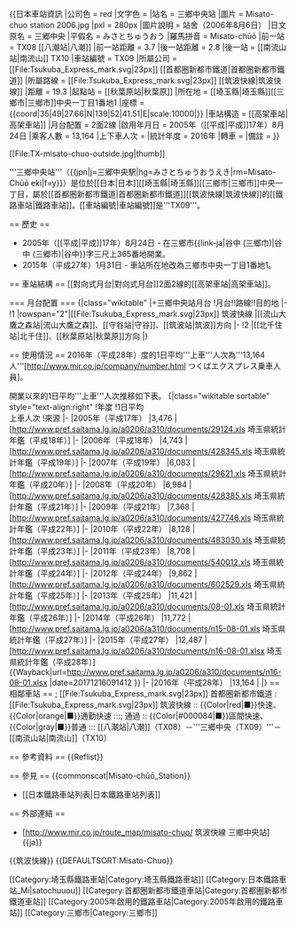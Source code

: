 {{日本車站資訊
|公司色 = red
|文字色 =
|站名 = 三鄉中央站
|圖片 = Misato-chuo station 2006.jpg
|pxl = 280px
|圖片說明 = 站舍（2006年8月6日）
|日文原名 = 三郷中央
|平假名 = みさとちゅうおう
|羅馬拼音 = Misato-chūō
|前一站 = TX08 [[八潮站|八潮]]
|前一站距離 = 3.7
|後一站距離 = 2.8
|後一站 = [[南流山站|南流山]] TX10
|車站編號 = TX09
|所屬公司 = [[File:Tsukuba_Express_mark.svg|23px]] [[首都圈新都市鐵道|首都圈新都市鐵道]]
|所屬路線 = [[File:Tsukuba_Express_mark.svg|23px]] [[筑波快線|筑波快線]]
|距離 = 19.3
|起點站 = [[秋葉原站|秋葉原]]
|所在地 = [[埼玉縣|埼玉縣]][[三鄉市|三鄉市]]中央一丁目1番地1
|座標 = {{coord|35|49|27.66|N|139|52|41.51|E|scale:10000|}}
|車站構造 = [[高架車站|高架車站]]
|月台配置 = 2面2線
|啟用年月日 = 2005年（[[平成|平成]]17年）8月24日
|乘客人數 = 13,164
|上下車人次 =
|統計年度 = 2016年
|轉車 =
|備註 =
}}
<!-- 檔案不存在 [[File:Misato-chuo_sta..JPG|thumb]] -->
<!-- 檔案不存在 [[File:Misato_chuo_sta-3..JPG|thumb]] -->
<!-- 檔案不存在 [[File:Misatochuo_home.JPG|thumb]] -->
<!-- 檔案不存在 [[File:Misato-Chuo-sta.JPG|thumb]] -->
<!-- 檔案不存在 [[File:Misato_chuo_sta-2..JPG|thumb]] -->
<!-- 檔案不存在 [[File:Misato-Chuo-sta2.JPG|thumb]] -->
<!-- 檔案不存在 [[File:Niodori-koen_Misato-city.JPG|thumb]] -->
[[File:TX-misato-chuo-outside.jpg|thumb]]
<!-- 檔案不存在 [[File:Misato_chuo_sta-4..JPG|thumb]] -->
'''三鄉中央站'''（{{jpn|j=三郷中央駅|hg=みさとちゅうおうえき|rm=Misato-Chūō eki|f=y}}）是位於[[日本|日本]][[埼玉縣|埼玉縣]][[三鄉市|三鄉市]]中央一丁目，屬於[[首都圈新都市鐵道|首都圈新都市鐵道]][[筑波快線|筑波快線]]的[[鐵路車站|鐵路車站]]。[[車站編號|車站編號]]是'''TX09'''。

== 歷史 ==
* 2005年（[[平成|平成]]17年）8月24日 - 在三鄉市{{link-ja|谷中 (三鄉巾)|谷中 (三郷市)|谷中}}字三尺上365番地開業。
* 2015年（平成27年）1月31日 - 車站所在地改為三鄉市中央一丁目1番地1。

== 車站結構 ==
[[對向式月台|對向式月台]]2面2線的[[高架車站|高架車站]]。

=== 月台配置 ===
{|class="wikitable"
|+三鄉中央站月台
!月台!!路線!!目的地
|-
!1
|rowspan="2"|[[File:Tsukuba_Express_mark.svg|23px]] 筑波快線
|[[流山大鷹之森站|流山大鷹之森]]、[[守谷站|守谷]]、[[筑波站|筑波]]方向
|-
!2
|[[北千住站|北千住]]、[[秋葉原站|秋葉原]]方向
|}

== 使用情況 ==
2016年（平成28年）度的1日平均'''上車'''人次為'''13,164人'''<ref name="tx">[http://www.mir.co.jp/company/number.html つくばエクスプレス乗車人員]</ref>。

開業以來的1日平均'''上車'''人次推移如下表。
{|class="wikitable sortable" style="text-align:right"
!年度
!1日平均<br />上車人次
!來源
|-
|2005年（平成17年）
|3,476
|<ref>[http://www.pref.saitama.lg.jp/a0206/a310/documents/29124.xls 埼玉県統計年鑑（平成18年）]</ref>
|-
|2006年（平成18年）
|4,743
|<ref>[http://www.pref.saitama.lg.jp/a0206/a310/documents/428345.xls 埼玉県統計年鑑（平成19年）]</ref>
|-
|2007年（平成19年）
|6,083
|<ref>[http://www.pref.saitama.lg.jp/a0206/a310/documents/29621.xls 埼玉県統計年鑑（平成20年）]</ref>
|-
|2008年（平成20年）
|6,984
|<ref>[http://www.pref.saitama.lg.jp/a0206/a310/documents/428385.xls 埼玉県統計年鑑（平成21年）]</ref>
|-
|2009年（平成21年）
|7,368
|<ref>[http://www.pref.saitama.lg.jp/a0206/a310/documents/427746.xls 埼玉県統計年鑑（平成22年）]</ref>
|-
|2010年（平成22年）
|8,128
|<ref>[http://www.pref.saitama.lg.jp/a0206/a310/documents/483030.xls 埼玉県統計年鑑（平成23年）]</ref>
|-
|2011年（平成23年）
|8,708
|<ref>[http://www.pref.saitama.lg.jp/a0206/a310/documents/540012.xls 埼玉県統計年鑑（平成24年）]</ref>
|-
|2012年（平成24年）
|9,862
|<ref>[http://www.pref.saitama.lg.jp/a0206/a310/documents/602529.xls 埼玉県統計年鑑（平成25年）]</ref>
|-
|2013年（平成25年）
|11,421
|<ref>[http://www.pref.saitama.lg.jp/a0206/a310/documents/08-01.xls 埼玉県統計年鑑（平成26年）]</ref>
|-
|2014年（平成26年）
|11,772
|<ref>[http://www.pref.saitama.lg.jp/a0206/a310/documents/n15-08-01.xls 埼玉県統計年鑑（平成27年）]</ref> 
|-
|2015年（平成27年）
|12,487
|<ref>[http://www.pref.saitama.lg.jp/a0206/a310/documents/n16-08-01.xlsx 埼玉県統計年鑑（平成28年）] {{Wayback|url=http://www.pref.saitama.lg.jp/a0206/a310/documents/n16-08-01.xlsx |date=20171216091412 }}</ref>
|-
|2016年（平成28年）
|13,164
|
|}
== 相鄰車站 ==
; [[File:Tsukuba_Express_mark.svg|23px]] 首都圈新都市鐵道
: [[File:Tsukuba_Express_mark.svg|23px]] 筑波快線
:: {{Color|red|■}}快速、{{Color|orange|■}}通勤快速
:::; 通過
:: {{Color|#000084|■}}區間快速、{{Color|gray|■}}普通
::: [[八潮站|八潮]]（TX08）－'''三鄉中央（TX09）'''－[[南流山站|南流山]]（TX10）

== 參考資料 ==
{{Reflist}}

== 參見 ==
{{commonscat|Misato-chūō_Station}}
* [[日本鐵路車站列表|日本鐵路車站列表]]

== 外部連結 ==
* [http://www.mir.co.jp/route_map/misato-chuo/ 筑波快線 三鄉中央站]{{ja}}

{{筑波快線}}
{{DEFAULTSORT:Misato-Chuo}}

[[Category:埼玉縣鐵路車站|Category:埼玉縣鐵路車站]]
[[Category:日本鐵路車站_Mi|satochuuou]]
[[Category:首都圈新都市鐵道車站|Category:首都圈新都市鐵道車站]]
[[Category:2005年啟用的鐵路車站|Category:2005年啟用的鐵路車站]]
[[Category:三鄉市|Category:三鄉市]]
